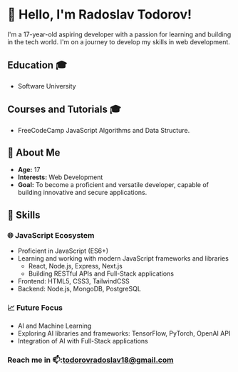 
# 👋 Hello, I'm Radoslav Todorov!

I'm a 17-year-old aspiring developer with a passion for learning and building in the tech world. I'm on a journey to develop my skills in  web development.
## Education 🎓
- Software University

## Courses and Tutorials 🎓
- FreeCodeCamp JavaScript Algorithms and Data Structure.
## 🚀 About Me

- **Age:** 17
- **Interests:** Web Development
- **Goal:** To become a proficient and versatile developer, capable of building innovative and secure applications.


## 🚀 Skills

### 🌐 JavaScript Ecosystem  
- Proficient in JavaScript (ES6+)
- Learning and working with modern JavaScript frameworks and libraries  
  - React, Node.js, Express, Next.js  
  - Building RESTful APIs and Full-Stack applications  
- Frontend: HTML5, CSS3, TailwindCSS  
- Backend: Node.js, MongoDB, PostgreSQL

### 📈 Future Focus  
- AI and Machine Learning 
- Exploring AI libraries and frameworks: TensorFlow, PyTorch, OpenAI API  
- Integration of AI with Full-Stack applications  


### Reach me in 📫:todorovradoslav18@gmail.com
<!---
Radolsav16/Radolsav16 is a ✨ special ✨ repository because its `README.md` (this file) appears on your GitHub profile.
You can click the Preview link to take a look at your changes.
--->
